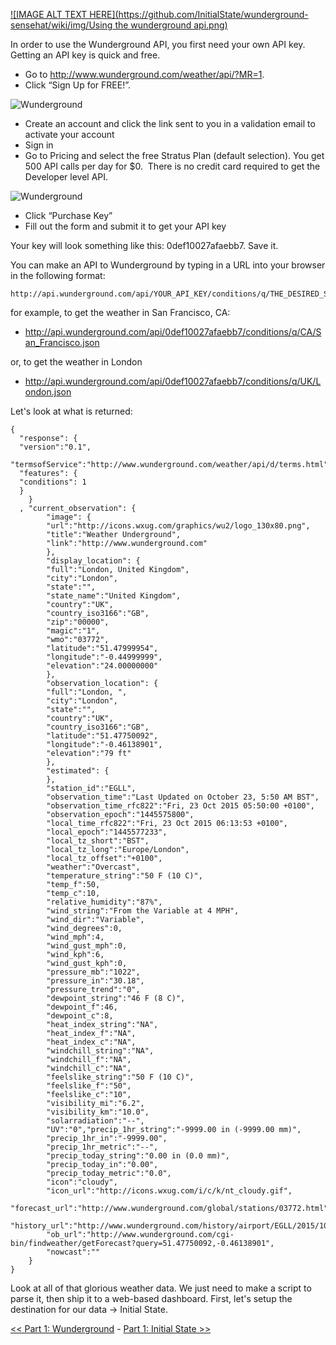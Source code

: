 [![IMAGE ALT TEXT HERE](https://github.com/InitialState/wunderground-sensehat/wiki/img/Using the wunderground api.png)](https://youtu.be/a9OLcLu_uW8)

In order to use the Wunderground API, you first need your own API key. Getting an API key is quick and free. 

* Go to http://www.wunderground.com/weather/api/?MR=1.
* Click “Sign Up for FREE!”.

![Wunderground](https://github.com/InitialState/wunderground-sensehat/wiki/img/wunderground_home.png)

* Create an account and click the link sent to you in a validation email to activate your account
* Sign in
* Go to Pricing and select the free Stratus Plan (default selection). You get 500 API calls per day for $0.  There is no credit card required to get the Developer level API.

![Wunderground](https://github.com/InitialState/wunderground-sensehat/wiki/img/wunderground_key.png)

* Click “Purchase Key”
* Fill out the form and submit it to get your API key

Your key will look something like this: 0def10027afaebb7. Save it.

You can make an API to Wunderground by typing in a URL into your browser in the following format:

    http://api.wunderground.com/api/YOUR_API_KEY/conditions/q/THE_DESIRED_STATE/THE_DESIRED_CITY.json

for example, to get the weather in San Francisco, CA:

* http://api.wunderground.com/api/0def10027afaebb7/conditions/q/CA/San_Francisco.json

or, to get the weather in London

* http://api.wunderground.com/api/0def10027afaebb7/conditions/q/UK/London.json

Let's look at what is returned:

```
{
  "response": {
  "version":"0.1",
  "termsofService":"http://www.wunderground.com/weather/api/d/terms.html",
  "features": {
  "conditions": 1
  }
	}
  ,	"current_observation": {
		"image": {
		"url":"http://icons.wxug.com/graphics/wu2/logo_130x80.png",
		"title":"Weather Underground",
		"link":"http://www.wunderground.com"
		},
		"display_location": {
		"full":"London, United Kingdom",
		"city":"London",
		"state":"",
		"state_name":"United Kingdom",
		"country":"UK",
		"country_iso3166":"GB",
		"zip":"00000",
		"magic":"1",
		"wmo":"03772",
		"latitude":"51.47999954",
		"longitude":"-0.44999999",
		"elevation":"24.00000000"
		},
		"observation_location": {
		"full":"London, ",
		"city":"London",
		"state":"",
		"country":"UK",
		"country_iso3166":"GB",
		"latitude":"51.47750092",
		"longitude":"-0.46138901",
		"elevation":"79 ft"
		},
		"estimated": {
		},
		"station_id":"EGLL",
		"observation_time":"Last Updated on October 23, 5:50 AM BST",
		"observation_time_rfc822":"Fri, 23 Oct 2015 05:50:00 +0100",
		"observation_epoch":"1445575800",
		"local_time_rfc822":"Fri, 23 Oct 2015 06:13:53 +0100",
		"local_epoch":"1445577233",
		"local_tz_short":"BST",
		"local_tz_long":"Europe/London",
		"local_tz_offset":"+0100",
		"weather":"Overcast",
		"temperature_string":"50 F (10 C)",
		"temp_f":50,
		"temp_c":10,
		"relative_humidity":"87%",
		"wind_string":"From the Variable at 4 MPH",
		"wind_dir":"Variable",
		"wind_degrees":0,
		"wind_mph":4,
		"wind_gust_mph":0,
		"wind_kph":6,
		"wind_gust_kph":0,
		"pressure_mb":"1022",
		"pressure_in":"30.18",
		"pressure_trend":"0",
		"dewpoint_string":"46 F (8 C)",
		"dewpoint_f":46,
		"dewpoint_c":8,
		"heat_index_string":"NA",
		"heat_index_f":"NA",
		"heat_index_c":"NA",
		"windchill_string":"NA",
		"windchill_f":"NA",
		"windchill_c":"NA",
		"feelslike_string":"50 F (10 C)",
		"feelslike_f":"50",
		"feelslike_c":"10",
		"visibility_mi":"6.2",
		"visibility_km":"10.0",
		"solarradiation":"--",
		"UV":"0","precip_1hr_string":"-9999.00 in (-9999.00 mm)",
		"precip_1hr_in":"-9999.00",
		"precip_1hr_metric":"--",
		"precip_today_string":"0.00 in (0.0 mm)",
		"precip_today_in":"0.00",
		"precip_today_metric":"0.0",
		"icon":"cloudy",
		"icon_url":"http://icons.wxug.com/i/c/k/nt_cloudy.gif",
		"forecast_url":"http://www.wunderground.com/global/stations/03772.html",
		"history_url":"http://www.wunderground.com/history/airport/EGLL/2015/10/23/DailyHistory.html",
		"ob_url":"http://www.wunderground.com/cgi-bin/findweather/getForecast?query=51.47750092,-0.46138901",
		"nowcast":""
	}
}
```

Look at all of that glorious weather data. We just need to make a script to parse it, then ship it to a web-based dashboard. First, let's setup the destination for our data -> Initial State.

[<< Part 1: Wunderground](Part-1.-Wunderground) - [Part 1: Initial State >>](Part-1.-Initial-State)